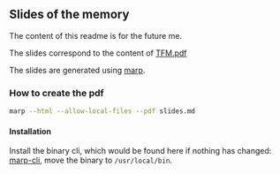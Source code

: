 ## Slides of the memory

The content of this readme is for the future me.

The slides correspond to the content of [TFM.pdf](/TFM_CIDaeN/TFM.pdf)

The slides are generated using [marp](https://github.com/marp-team/marp/blob/main/README.md).

### How to create the pdf


```bash
marp --html --allow-local-files --pdf slides.md
```

#### Installation

Install the binary cli, which would be found here if nothing has changed: [marp-cli](https://github.com/marp-team/marp-cli/releases), move the binary to `/usr/local/bin`.

